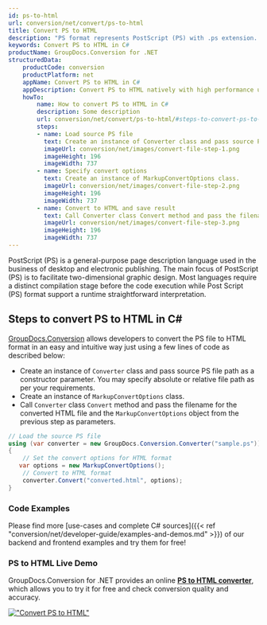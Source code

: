 ```yaml
---
id: ps-to-html
url: conversion/net/convert/ps-to-html
title: Convert PS to HTML
description: "PS format represents PostScript (PS) with .ps extension. Learn how to convert PS to HTML file programmatically in C# language using GroupDocs.Conversion for .NET library."
keywords: Convert PS to HTML in C#
productName: GroupDocs.Conversion for .NET
structuredData:
    productCode: conversion
    productPlatform: net
    appName: Convert PS to HTML in C#
    appDescription: Convert PS to HTML natively with high performance using C# language and server side GroupDocs.Conversion for .NET APIs, without the use of any software like Microsoft or Open Office.
    howTo:
        name: How to convert PS to HTML in C# 
        description: Some description
        url: conversion/net/convert/ps-to-html/#steps-to-convert-ps-to-html-in-c
        steps:
        - name: Load source PS file 
          text: Create an instance of Converter class and pass source PS file path as a constructor parameter. You may specify absolute or relative file path as per your requirements. 
          imageUrl: conversion/net/images/convert-file-step-1.png
          imageHeight: 196
          imageWidth: 737
        - name: Specify convert options 
          text: Create an instance of MarkupConvertOptions class.
          imageUrl: conversion/net/images/convert-file-step-2.png
          imageHeight: 196
          imageWidth: 737
        - name: Convert to HTML and save result 
          text: Call Converter class Convert method and pass the filename for the converted HTML file and the MarkupConvertOptions object from the previous step as parameters.
          imageUrl: conversion/net/images/convert-file-step-3.png
          imageHeight: 196
          imageWidth: 737
---
```


PostScript (PS) is a general-purpose page description language used in the business of desktop and electronic publishing. The main focus of PostScript (PS) is to facilitate two-dimensional graphic design. Most languages require a distinct compilation stage before the code execution while Post Script (PS) format support a runtime straightforward interpretation.

## Steps to convert PS to HTML in C#

[GroupDocs.Conversion](https://products.groupdocs.com/conversion/net) allows developers to convert the PS file to HTML format in an easy and intuitive way just using a few lines of code as described below:

* Create an instance of `Converter` class and pass source PS file path as a constructor parameter. You may specify absolute or relative file path as per your requirements. 
* Create an instance of `MarkupConvertOptions` class.
* Call `Converter` class `Convert` method and pass the filename for the converted HTML file and the `MarkupConvertOptions` object from the previous step as parameters.

```csharp
// Load the source PS file
using (var converter = new GroupDocs.Conversion.Converter("sample.ps"))
{
    // Set the convert options for HTML format
   var options = new MarkupConvertOptions();
    // Convert to HTML format
    converter.Convert("converted.html", options);
}
```

### Code Examples

Please find more [use-cases and complete C# sources]({{< ref "conversion/net/developer-guide/examples-and-demos.md" >}}) of our backend and frontend examples and try them for free!

### PS to HTML Live Demo

GroupDocs.Conversion for .NET provides an online [**PS to HTML converter**](https://products.groupdocs.app/conversion/ps-to-html), which allows you to try it for free and check conversion quality and accuracy.

[!["Convert PS to HTML"](conversion/net/images/convert-to-html/convert-ps-to-html.png)](https://products.groupdocs.app/conversion/ps-to-html)
